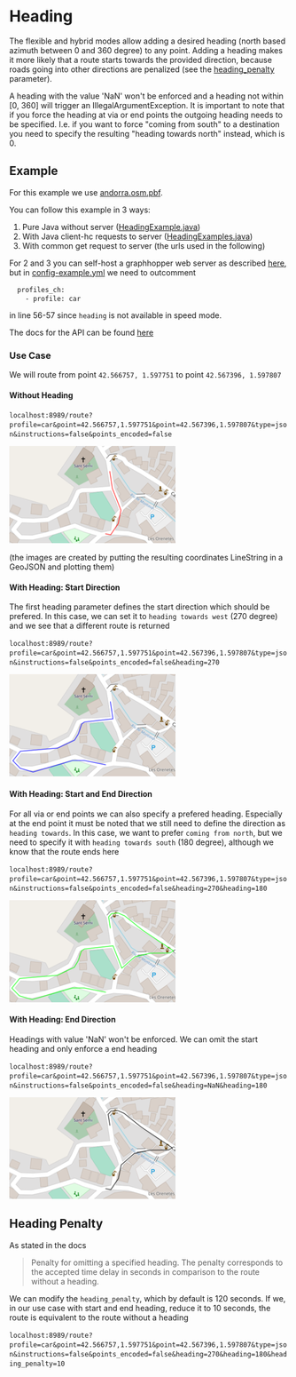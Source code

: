 # Heading

The flexible and hybrid modes allow adding a desired heading (north based azimuth between 0 and 360 degree) to any point. Adding a heading makes it more likely that a route starts towards the provided direction, because roads going into other directions are penalized (see the [heading_penalty](#heading-penalty) parameter).

A heading with the value 'NaN' won't be enforced and a heading not within [0, 360] will trigger an IllegalArgumentException. It is important to note that if you force the heading at via or end points the outgoing heading needs to be specified. I.e. if you want to force "coming from south" to a destination you need to specify the resulting "heading towards north" instead, which is 0.

## Example

For this example we use [andorra.osm.pbf](../../core/files/andorra.osm.pbf).

You can follow this example in 3 ways:

1.	Pure Java without server ([HeadingExample.java](../../example/src/test/java/com/graphhopper/example/HeadingExample.java))
2.	With Java client-hc requests to server ([HeadingExamples.java](../../client-hc/src/test/java/com/graphhopper/api/HeadingExamples.java))
3.	With common get request to server (the urls used in the following)

For 2 and 3 you can self-host a graphhopper web server as described [here](https://github.com/graphhopper/graphhopper#installation), but in [config-example.yml](../../config-example.yml) we need to outcomment

```
  profiles_ch:
    - profile: car
```

in line 56-57 since `heading` is not available in speed mode.

The docs for the API can be found [here](../../docs/web/api-doc.md#parameters)

### Use Case

We will route from point
`42.566757, 1.597751`
to point
`42.567396, 1.597807`

#### Without Heading

`localhost:8989/route?profile=car&point=42.566757,1.597751&point=42.567396,1.597807&type=json&instructions=false&points_encoded=false`

![without_heading](./images/without_heading.PNG)

(the images are created by putting the resulting coordinates LineString in a GeoJSON and plotting them)

#### With Heading: Start Direction

The first heading parameter defines the start direction which should be prefered. In this case, we can set it to `heading towards west` (270 degree) and we see that a different route is returned

`localhost:8989/route?profile=car&point=42.566757,1.597751&point=42.567396,1.597807&type=json&instructions=false&points_encoded=false&heading=270`

![with_heading_start](./images/with_heading_start.PNG)

#### With Heading: Start and End Direction

For all via or end points we can also specify a prefered heading. Especially at the end point it must be noted that we still need to define the direction as `heading towards`. In this case, we want to prefer `coming from north`, but we need to specify it with `heading towards south` (180 degree), although we know that the route ends here

`localhost:8989/route?profile=car&point=42.566757,1.597751&point=42.567396,1.597807&type=json&instructions=false&points_encoded=false&heading=270&heading=180`

![with_heading_start_stop](./images/with_heading_start_stop.PNG)

#### With Heading: End Direction

Headings with value 'NaN' won't be enforced. We can omit the start heading and only enforce a end heading

`localhost:8989/route?profile=car&point=42.566757,1.597751&point=42.567396,1.597807&type=json&instructions=false&points_encoded=false&heading=NaN&heading=180`

![with_heading_stop](./images/with_heading_stop.PNG)

## Heading Penalty

As stated in the docs

> Penalty for omitting a specified heading. The penalty corresponds to the accepted time delay in seconds in comparison to the route without a heading.

We can modify the `heading_penalty`, which by default is 120 seconds. If we, in our use case with start and end heading, reduce it to 10 seconds, the route is equivalent to the route without a heading

`localhost:8989/route?profile=car&point=42.566757,1.597751&point=42.567396,1.597807&type=json&instructions=false&points_encoded=false&heading=270&heading=180&heading_penalty=10`

